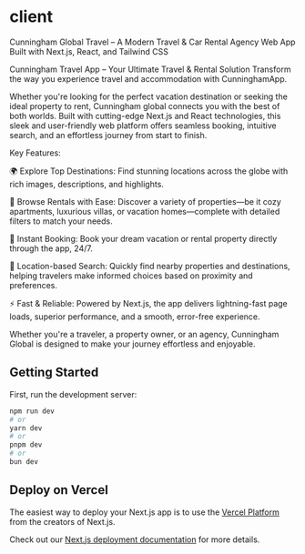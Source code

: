 # client
Cunningham Global Travel – A Modern Travel &amp; Car Rental Agency Web App Built with Next.js, React, and Tailwind CSS

Cunningham Travel App – Your Ultimate Travel & Rental Solution
Transform the way you experience travel and accommodation with CunninghamApp.

Whether you're looking for the perfect vacation destination or seeking the ideal property to rent, Cunningham global connects you with the best of both worlds. Built with cutting-edge Next.js and React technologies, this sleek and user-friendly web platform offers seamless booking, intuitive search, and an effortless journey from start to finish.

Key Features:

🌍 Explore Top Destinations: Find stunning locations across the globe with rich images, descriptions, and highlights.

🏡 Browse Rentals with Ease: Discover a variety of properties—be it cozy apartments, luxurious villas, or vacation homes—complete with detailed filters to match your needs.

📅 Instant Booking: Book your dream vacation or rental property directly through the app, 24/7.

📍 Location-based Search: Quickly find nearby properties and destinations, helping travelers make informed choices based on proximity and preferences.

⚡ Fast & Reliable: Powered by Next.js, the app delivers lightning-fast page loads, superior performance, and a smooth, error-free experience.

Whether you're a traveler, a property owner, or an agency, Cunningham Global is designed to make your journey effortless and enjoyable.

## Getting Started

First, run the development server:

```bash
npm run dev
# or
yarn dev
# or
pnpm dev
# or
bun dev
```

## Deploy on Vercel

The easiest way to deploy your Next.js app is to use the [Vercel Platform](https://vercel.com/new?utm_medium=default-template&filter=next.js&utm_source=create-next-app&utm_campaign=create-next-app-readme) from the creators of Next.js.

Check out our [Next.js deployment documentation](https://nextjs.org/docs/app/building-your-application/deploying) for more details.
